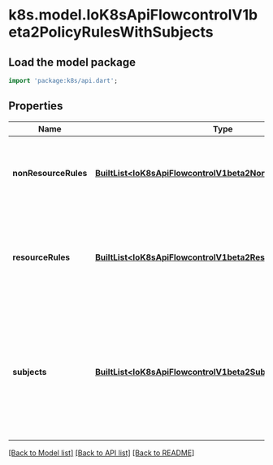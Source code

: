# k8s.model.IoK8sApiFlowcontrolV1beta2PolicyRulesWithSubjects

## Load the model package
```dart
import 'package:k8s/api.dart';
```

## Properties
Name | Type | Description | Notes
------------ | ------------- | ------------- | -------------
**nonResourceRules** | [**BuiltList&lt;IoK8sApiFlowcontrolV1beta2NonResourcePolicyRule&gt;**](IoK8sApiFlowcontrolV1beta2NonResourcePolicyRule.md) | `nonResourceRules` is a list of NonResourcePolicyRules that identify matching requests according to their verb and the target non-resource URL. | [optional] 
**resourceRules** | [**BuiltList&lt;IoK8sApiFlowcontrolV1beta2ResourcePolicyRule&gt;**](IoK8sApiFlowcontrolV1beta2ResourcePolicyRule.md) | `resourceRules` is a slice of ResourcePolicyRules that identify matching requests according to their verb and the target resource. At least one of `resourceRules` and `nonResourceRules` has to be non-empty. | [optional] 
**subjects** | [**BuiltList&lt;IoK8sApiFlowcontrolV1beta2Subject&gt;**](IoK8sApiFlowcontrolV1beta2Subject.md) | subjects is the list of normal user, serviceaccount, or group that this rule cares about. There must be at least one member in this slice. A slice that includes both the system:authenticated and system:unauthenticated user groups matches every request. Required. | 

[[Back to Model list]](../README.md#documentation-for-models) [[Back to API list]](../README.md#documentation-for-api-endpoints) [[Back to README]](../README.md)


